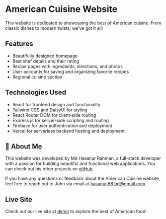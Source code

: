 
# American Cuisine Website

This website is dedicated to showcasing the best of American cuisine. From classic dishes to modern twists, we've got it all!


## Features

- Beautifully designed homepage
- Best shef details and their rating
- Recipe pages with ingredients, directions, and photos
- User accounts for saving and organizing favorite recipes
- Regional cuisine section
 


## Technologies Used

- React for frontend design and functionality
- Tailwind CSS and DaisyUI for styling
- React Router DOM for client-side routing
- Express.js for server-side scripting and routing
- Firebase for user authentication and deployment
- Vercel for serverless backend hosting and deployment


    
## 🚀 About Me

This website was developed by Md Hasanur Rahman, a full-stack developer with a passion for building beautiful and functional web applications. You can check out his other projects on [gitHub](https://github.com/hasan469328).

If you have any questions or feedback about the American Cuisine website, feel free to reach out to John via email at hasanur.68.bd@gmail.com.


## Live Site

Check out our live site at [demo](https://americana-bistro-client.web.app/) to explore the best of American food!
